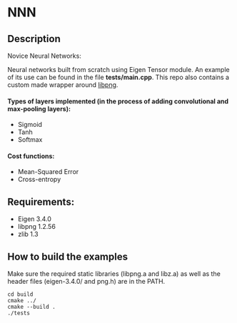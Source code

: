 # NNN
## Description
Novice Neural Networks:

Neural networks built from scratch using Eigen Tensor module. An example of its use can be found in the file **tests/main.cpp**. This repo also contains a custom made wrapper around [libpng](http://www.libpng.org/).
#### Types of layers implemented (in the process of adding convolutional and max-pooling layers):
 - Sigmoid
 - Tanh
 - Softmax
#### Cost functions:
  - Mean-Squared Error  
  - Cross-entropy
## Requirements:
  - Eigen 3.4.0
  - libpng 1.2.56  
  - zlib 1.3
## How to build the examples
Make sure the required static libraries (libpng.a and libz.a) as well as the header files (eigen-3.4.0/ and png.h) are in the PATH.
```
cd build
cmake ../
cmake --build .
./tests
```
